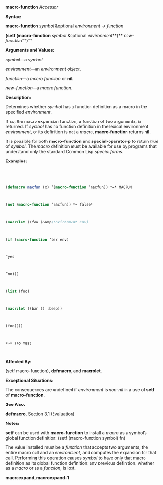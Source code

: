 **macro-function** *Accessor* 



**Syntax:** 



**macro-function** *symbol* &amp;optional *environment → function* 



**(setf (macro-function** *symbol* &amp;optional *environment***)** *new-function***)** 



**Arguments and Values:** 



*symbol*—a *symbol*. 



*environment*—an *environment object*. 



*function*—a *macro function* or **nil**. 



*new-function*—a *macro function*. 



**Description:** 



Determines whether *symbol* has a function definition as a macro in the specified *environment*. 











If so, the macro expansion function, a function of two arguments, is returned. If *symbol* has no function definition in the lexical environment *environment*, or its definition is not a *macro*, **macro-function** returns **nil**. 



It is possible for both **macro-function** and **special-operator-p** to return *true* of *symbol*. The *macro* definition must be available for use by programs that understand only the standard Common Lisp *special forms*. 



**Examples:**
```lisp
 



(defmacro macfun (x) ’(macro-function ’macfun)) *→* MACFUN 



(not (macro-function ’macfun)) *→ false* 



(macrolet ((foo (&amp;environment env) 



(if (macro-function ’bar env) 



”yes 



”no))) 



(list (foo) 



(macrolet ((bar () :beep)) 



(foo)))) 



*→* (NO YES) 




```
**Affected By:** 



(setf macro-function), **defmacro**, and **macrolet**. 



**Exceptional Situations:** 



The consequences are undefined if *environment* is *non-nil* in a use of **setf** of **macro-function**. 



**See Also:** 



**defmacro**, Section 3.1 (Evaluation) 



**Notes:** 



**setf** can be used with **macro-function** to install a *macro* as a symbol’s global function definition: (setf (macro-function symbol) fn) 



The value installed must be a *function* that accepts two arguments, the entire macro call and an *environment*, and computes the expansion for that call. Performing this operation causes *symbol* to have only that macro definition as its global function definition; any previous definition, whether as a *macro* or as a *function*, is lost.  







**macroexpand, macroexpand-1** 



